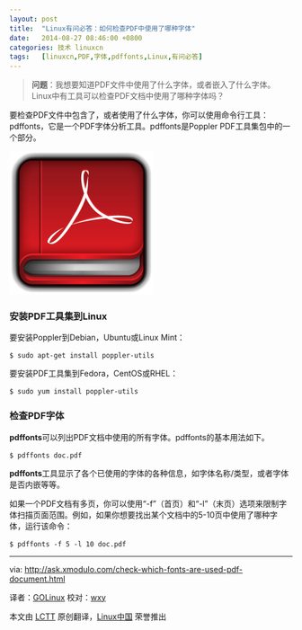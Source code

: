 ```yaml
---
layout: post
title:	"Linux有问必答：如何检查PDF中使用了哪种字体"
date:	2014-08-27 08:46:00 +0800 
categories:	技术 linuxcn 
tags:	[linuxcn,PDF,字体,pdffonts,Linux,有问必答]
---
```




> 
> **问题**：我想要知道PDF文件中使用了什么字体，或者嵌入了什么字体。Linux中有工具可以检查PDF文档中使用了哪种字体吗？
> 
> 
> 


要检查PDF文件中包含了，或者使用了什么字体，你可以使用命令行工具：pdffonts，它是一个PDF字体分析工具。pdffonts是Poppler PDF工具集包中的一个部分。


![](/Asserts/Images/album/201408/27/005030kd3j1dds1wlidzjj.png)


### 安装PDF工具集到Linux


要安装Poppler到Debian，Ubuntu或Linux Mint：



```
$ sudo apt-get install poppler-utils

```

要安装PDF工具集到Fedora，CentOS或RHEL：



```
$ sudo yum install poppler-utils

```

### 检查PDF字体


**pdffonts**可以列出PDF文档中使用的所有字体。pdffonts的基本用法如下。



```
$ pdffonts doc.pdf
```

**pdffonts**工具显示了各个已使用的字体的各种信息，如字体名称/类型，或者字体是否内嵌等等。


如果一个PDF文档有多页，你可以使用“-f”（首页）和“-l”（末页）选项来限制字体扫描页面范围。例如，如果你想要找出某个文档中的5-10页中使用了哪种字体，运行该命令：



```
$ pdffonts -f 5 -l 10 doc.pdf 

```



---


via: <http://ask.xmodulo.com/check-which-fonts-are-used-pdf-document.html>


译者：[GOLinux](https://github.com/GOLinux) 校对：[wxy](https://github.com/wxy)


本文由 [LCTT](https://github.com/LCTT/TranslateProject) 原创翻译，[Linux中国](http://linux.cn/) 荣誉推出
